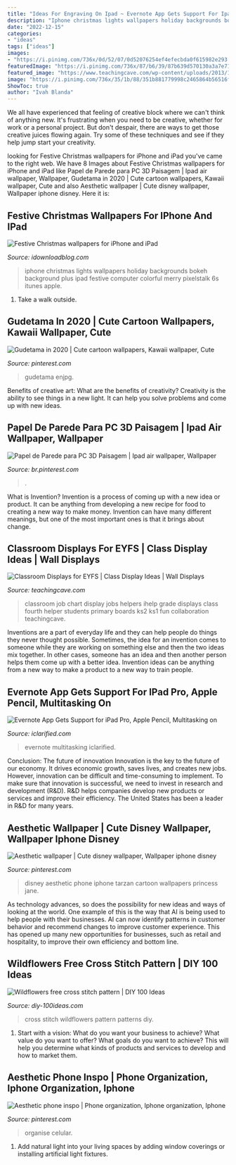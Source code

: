 ```yaml
---
title: "Ideas For Engraving On Ipad ~ Evernote App Gets Support For Ipad Pro, Apple Pencil, Multitasking On"
description: "Iphone christmas lights wallpapers holiday backgrounds bokeh background plus ipad festive computer colorful merry pixelstalk 6s itunes apple"
date: "2022-12-15"
categories:
- "ideas"
tags: ["ideas"]
images:
- "https://i.pinimg.com/736x/0d/52/07/0d52076254ef4efecbda0f615982e293.jpg"
featuredImage: "https://i.pinimg.com/736x/87/b6/39/87b639d570130a3a7e7158f5fbe85137.jpg"
featured_image: "https://www.teachingcave.com/wp-content/uploads/2013/10/ihelp1.jpg"
image: "https://i.pinimg.com/736x/35/1b/88/351b881779998c2465864b56516fcb13.jpg"
ShowToc: true
author: "Ivah Blanda"
---
```



We all have experienced that feeling of creative block where we can't think of anything new. It's frustrating when you need to be creative, whether for work or a personal project. But don't despair, there are ways to get those creative juices flowing again. Try some of these techniques and see if they help jump start your creativity.

	

		
looking for Festive Christmas wallpapers for iPhone and iPad you've came to the right web. We have 8 Images about Festive Christmas wallpapers for iPhone and iPad like Papel de Parede para PC 3D Paisagem | Ipad air wallpaper, Wallpaper, Gudetama in 2020 | Cute cartoon wallpapers, Kawaii wallpaper, Cute and also Aesthetic wallpaper | Cute disney wallpaper, Wallpaper iphone disney. Here it is:
		
    
## Festive Christmas Wallpapers For IPhone And IPad

<img loading=lazy src="https://media.idownloadblog.com/wp-content/uploads/2014/12/christmas-lights-holiday-bokeh-34-iphone6-plus-wallpaper.jpg" onerror="this.onerror=null;this.src='https://tse1.mm.bing.net/th?id=OIP.vsIt9jnYXO0UunmvxgZUNgHaNK&amp;pid=15.1';" alt="Festive Christmas wallpapers for iPhone and iPad">

_Source: idownloadblog.com_

>iphone christmas lights wallpapers holiday backgrounds bokeh background plus ipad festive computer colorful merry pixelstalk 6s itunes apple. 

	

1. Take a walk outside.

    
## Gudetama In 2020 | Cute Cartoon Wallpapers, Kawaii Wallpaper, Cute

<img loading=lazy src="https://i.pinimg.com/736x/87/b6/39/87b639d570130a3a7e7158f5fbe85137.jpg" onerror="this.onerror=null;this.src='https://tse2.mm.bing.net/th?id=OIP.5_pE1VhQCQjzYpGxU0VDYgHaNZ&amp;pid=15.1';" alt="Gudetama in 2020 | Cute cartoon wallpapers, Kawaii wallpaper, Cute">

_Source: pinterest.com_

>gudetama enjpg. 

	

Benefits of creative art: What are the benefits of creativity?
Creativity is the ability to see things in a new light. It can help you solve problems and come up with new ideas.

    
## Papel De Parede Para PC 3D Paisagem | Ipad Air Wallpaper, Wallpaper

<img loading=lazy src="https://i.pinimg.com/736x/cf/8c/65/cf8c65d1067474a42fbfe15ebe027bf5.jpg" onerror="this.onerror=null;this.src='https://tse2.mm.bing.net/th?id=OIP.YDhJAUHkYSK6OMPsxn1CgwHaNK&amp;pid=15.1';" alt="Papel de Parede para PC 3D Paisagem | Ipad air wallpaper, Wallpaper">

_Source: br.pinterest.com_

>. 

	

What is Invention?
Invention is a process of coming up with a new idea or product. It can be anything from developing a new recipe for food to creating a new way to make money. Invention can have many different meanings, but one of the most important ones is that it brings about change.

    
## Classroom Displays For EYFS | Class Display Ideas | Wall Displays

<img loading=lazy src="https://www.teachingcave.com/wp-content/uploads/2013/10/ihelp1.jpg" onerror="this.onerror=null;this.src='https://tse3.mm.bing.net/th?id=OIP.jz-K9hgKZfxAyzBIi7K_ZQHaJ3&amp;pid=15.1';" alt="Classroom Displays for EYFS | Class Display Ideas | Wall Displays">

_Source: teachingcave.com_

>classroom job chart display jobs helpers ihelp grade displays class fourth helper students primary boards ks2 ks1 fun collaboration teachingcave. 

	

Inventions are a part of everyday life and they can help people do things they never thought possible. Sometimes, the idea for an invention comes to someone while they are working on something else and then the two ideas mix together. In other cases, someone has an idea and then another person helps them come up with a better idea. Invention ideas can be anything from a new way to make a product to a new way to train people.

    
## Evernote App Gets Support For IPad Pro, Apple Pencil, Multitasking On

<img loading=lazy src="https://www.iclarified.com/images/news/52381/248605/248605-1280.jpg" onerror="this.onerror=null;this.src='https://tse2.mm.bing.net/th?id=OIP.EaHhs3DgtmoAK0BsEoGWGgHaFj&amp;pid=15.1';" alt="Evernote App Gets Support for iPad Pro, Apple Pencil, Multitasking on">

_Source: iclarified.com_

>evernote multitasking iclarified. 

	

Conclusion: The future of innovation
Innovation is the key to the future of our economy. It drives economic growth, saves lives, and creates new jobs. However, innovation can be difficult and time-consuming to implement. To make sure that innovation is successful, we need to invest in research and development (R&D). R&D helps companies develop new products or services and improve their efficiency.
The United States has been a leader in R&D for many years.

    
## Aesthetic Wallpaper | Cute Disney Wallpaper, Wallpaper Iphone Disney

<img loading=lazy src="https://i.pinimg.com/736x/0d/52/07/0d52076254ef4efecbda0f615982e293.jpg" onerror="this.onerror=null;this.src='https://tse1.mm.bing.net/th?id=OIP.wNPmMq8hq47c9jmetyQCHQHaNK&amp;pid=15.1';" alt="Aesthetic wallpaper | Cute disney wallpaper, Wallpaper iphone disney">

_Source: pinterest.com_

>disney aesthetic phone iphone tarzan cartoon wallpapers princess jane. 

	

As technology advances, so does the possibility for new ideas and ways of looking at the world. One example of this is the way that AI is being used to help people with their businesses. AI can now identify patterns in customer behavior and recommend changes to improve customer experience. This has opened up many new opportunities for businesses, such as retail and hospitality, to improve their own efficiency and bottom line.

    
## Wildflowers Free Cross Stitch Pattern | DIY 100 Ideas

<img loading=lazy src="https://diy-100ideas.com/wp-content/uploads/2016/07/wildflowers-cross-stitch-patterns-6.png" onerror="this.onerror=null;this.src='https://tse2.mm.bing.net/th?id=OIP.6FnAagOjE8xez4BltWk_0AHaKe&amp;pid=15.1';" alt="Wildflowers free cross stitch pattern | DIY 100 Ideas">

_Source: diy-100ideas.com_

>cross stitch wildflowers pattern patterns diy. 

	

1. Start with a vision: What do you want your business to achieve? What value do you want to offer? What goals do you want to achieve? This will help you determine what kinds of products and services to develop and how to market them.

    
## Aesthetic Phone Inspo | Phone Organization, Iphone Organization, Iphone

<img loading=lazy src="https://i.pinimg.com/736x/35/1b/88/351b881779998c2465864b56516fcb13.jpg" onerror="this.onerror=null;this.src='https://tse3.mm.bing.net/th?id=OIP.G0LqSvsB8BTD-0LU32d-JwHaNK&amp;pid=15.1';" alt="Aesthetic phone inspo | Phone organization, Iphone organization, Iphone">

_Source: pinterest.com_

>organise celular. 

	

1. Add natural light into your living spaces by adding window coverings or installing artificial light fixtures.

